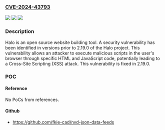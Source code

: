 ### [CVE-2024-43793](https://cve.mitre.org/cgi-bin/cvename.cgi?name=CVE-2024-43793)
![](https://img.shields.io/static/v1?label=Product&message=halo&color=blue)
![](https://img.shields.io/static/v1?label=Version&message=%3D%20%3C%202.19.0%20&color=brighgreen)
![](https://img.shields.io/static/v1?label=Vulnerability&message=CWE-79%3A%20Improper%20Neutralization%20of%20Input%20During%20Web%20Page%20Generation%20('Cross-site%20Scripting')&color=brighgreen)

### Description

Halo is an open source website building tool. A security vulnerability has been identified in versions prior to 2.19.0 of the Halo project. This vulnerability allows an attacker to execute malicious scripts in the user's browser through specific HTML and JavaScript code, potentially leading to a Cross-Site Scripting (XSS) attack. This vulnerability is fixed in 2.19.0.

### POC

#### Reference
No PoCs from references.

#### Github
- https://github.com/fkie-cad/nvd-json-data-feeds

